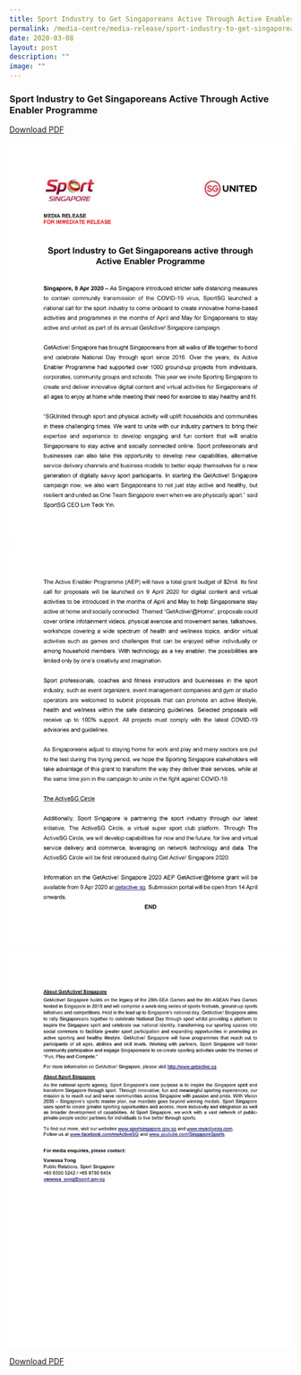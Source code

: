 ```yaml
---
title: Sport Industry to Get Singaporeans Active Through Active Enabler Programme
permalink: /media-centre/media-release/sport-industry-to-get-singaporeans-active-through-active-enabler/
date: 2020-03-08
layout: post
description: ""
image: ""
---
```

### **Sport Industry to Get Singaporeans Active Through Active Enabler Programme**

[Download PDF](/files/Media%20Centre/Media%20Release/2020/April/Media%20Release%20-%20Sport%20Industry%20to%20Get%20Singaporeans%20Active%20Through%20Active%20Enabler%20Programme.pdf)

![](/images/Media%20Centre/Media%20Release/2020/April/Media%20Release%20-%20Sport%20Industry%20to%20Get%20Singaporeans%20Active%20Through%20Active%20Enabler%20Program%20page%201.jpeg)
![](/images/Media%20Centre/Media%20Release/2020/April/Media%20Release%20-%20Sport%20Industry%20to%20Get%20Singaporeans%20Active%20Through%20Active%20Enabler%20Program%20page%202.jpeg)
![](/images/Media%20Centre/Media%20Release/2020/April/Media%20Release%20-%20Sport%20Industry%20to%20Get%20Singaporeans%20Active%20Through%20Active%20Enabler%20Program%20page%203.jpeg)

[Download PDF](/files/Media%20Centre/Media%20Release/2020/April/Media%20Release%20-%20Sport%20Industry%20to%20Get%20Singaporeans%20Active%20Through%20Active%20Enabler%20Programme.pdf)